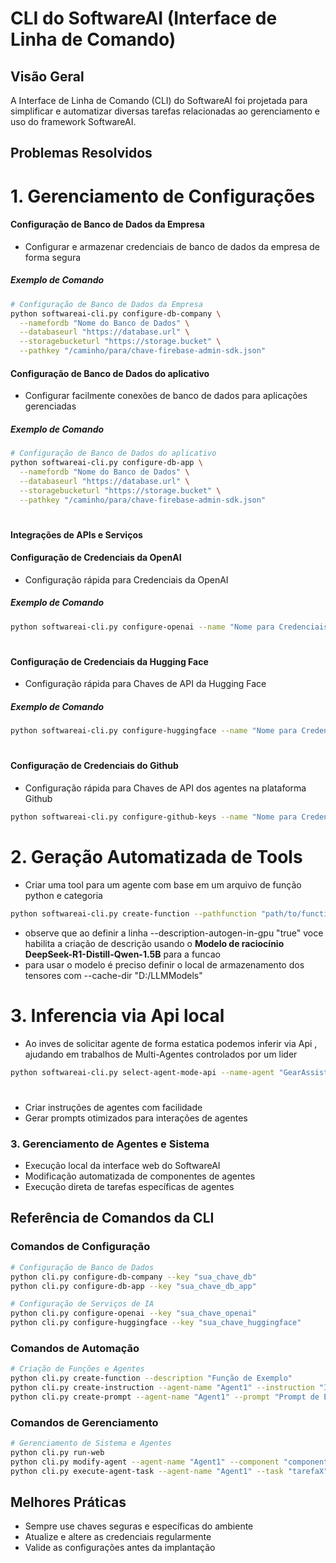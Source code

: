 # CLI do SoftwareAI (Interface de Linha de Comando)

## Visão Geral

A Interface de Linha de Comando (CLI) do SoftwareAI foi projetada para simplificar e automatizar diversas tarefas relacionadas ao gerenciamento e uso do framework SoftwareAI.

## Problemas Resolvidos

# 1. Gerenciamento de Configurações

#### Configuração de Banco de Dados da Empresa
- Configurar e armazenar credenciais de banco de dados da empresa de forma segura

##### Exemplo de Comando
```bash
# Configuração de Banco de Dados da Empresa
python softwareai-cli.py configure-db-company \
  --namefordb "Nome do Banco de Dados" \
  --databaseurl "https://database.url" \
  --storagebucketurl "https://storage.bucket" \
  --pathkey "/caminho/para/chave-firebase-admin-sdk.json"
```
#### Configuração de Banco de Dados do aplicativo
- Configurar facilmente conexões de banco de dados para aplicações gerenciadas

##### Exemplo de Comando
```bash
# Configuração de Banco de Dados do aplicativo
python softwareai-cli.py configure-db-app \
  --namefordb "Nome do Banco de Dados" \
  --databaseurl "https://database.url" \
  --storagebucketurl "https://storage.bucket" \
  --pathkey "/caminho/para/chave-firebase-admin-sdk.json"
```
#

#### Integrações de APIs e Serviços
  


#### Configuração de Credenciais da OpenAI
- Configuração rápida para Credenciais da OpenAI
##### Exemplo de Comando
```bash
python softwareai-cli.py configure-openai --name "Nome para Credenciais da OpenAI" --key "OpenAI-Key" 
```
#
#### Configuração de Credenciais da Hugging Face
- Configuração rápida para Chaves de API da Hugging Face
##### Exemplo de Comando
```bash
python softwareai-cli.py configure-huggingface --name "Nome para Credenciais da Hugging Face" --key "Hugging-Face-Key" 
```
#
#### Configuração de Credenciais do Github
- Configuração rápida para Chaves de API dos agentes na plataforma Github
```bash
python softwareai-cli.py configure-github-keys --name "Nome para Credenciais do Github" --github-username "Usuario do agente no github" --github-token "Chave do agente no github"
```

#

# 2. Geração Automatizada de Tools
- Criar uma tool para um agente com base em um arquivo de função python e categoria 
```bash
python softwareai-cli.py create-function --pathfunction "path/to/function.py" --category "Categoria da funcao" --description-autogen-in-gpu "true" --cache-dir "D:/LLMModels"
```
- observe que ao definir a linha --description-autogen-in-gpu "true"
 voce habilita a criação de descrição usando o **Modelo de raciocínio DeepSeek-R1-Distill-Qwen-1.5B** para a funcao 
- para usar o modelo é preciso definir o local de armazenamento dos tensores com --cache-dir "D:/LLMModels"
#
#
# 3. Inferencia via Api local
- Ao inves de solicitar agente de forma estatica podemos inferir via Api , ajudando em trabalhos de Multi-Agentes controlados por um lider

```bash
python softwareai-cli.py select-agent-mode-api --name-agent "GearAssist" --category-agent "Software_Technical_Support" --local-execute-port "100"
```

#
#
#
#
- Criar instruções de agentes com facilidade
- Gerar prompts otimizados para interações de agentes

### 3. Gerenciamento de Agentes e Sistema

- Execução local da interface web do SoftwareAI
- Modificação automatizada de componentes de agentes
- Execução direta de tarefas específicas de agentes

## Referência de Comandos da CLI

### Comandos de Configuração
```bash
# Configuração de Banco de Dados
python cli.py configure-db-company --key "sua_chave_db"
python cli.py configure-db-app --key "sua_chave_db_app"

# Configuração de Serviços de IA
python cli.py configure-openai --key "sua_chave_openai"
python cli.py configure-huggingface --key "sua_chave_huggingface"
```

### Comandos de Automação
```bash
# Criação de Funções e Agentes
python cli.py create-function --description "Função de Exemplo"
python cli.py create-instruction --agent-name "Agent1" --instruction "Instrução de Exemplo"
python cli.py create-prompt --agent-name "Agent1" --prompt "Prompt de Exemplo"
```

### Comandos de Gerenciamento
```bash
# Gerenciamento de Sistema e Agentes
python cli.py run-web
python cli.py modify-agent --agent-name "Agent1" --component "componenteX" --new-value "novo_valor"
python cli.py execute-agent-task --agent-name "Agent1" --task "tarefaX"
```

## Melhores Práticas

- Sempre use chaves seguras e específicas do ambiente
- Atualize e altere as credenciais regularmente
- Valide as configurações antes da implantação
